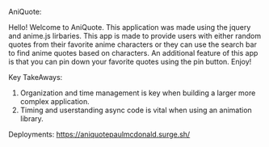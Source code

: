 AniQuote: 

Hello! Welcome to AniQuote. This application was made using the jquery and anime.js lirbaries. 
This app is made to provide users with either random quotes from their favorite anime characters or they can use the search bar to find anime quotes based on characters. An additional feature of this app is that you can pin down your favorite quotes using the pin button. Enjoy!

Key TakeAways: 

1. Organization and time management is key when building a larger more complex application. 
2. Timing and userstanding async code is vital when using an animation library.



Deployments: https://aniquotepaulmcdonald.surge.sh/
